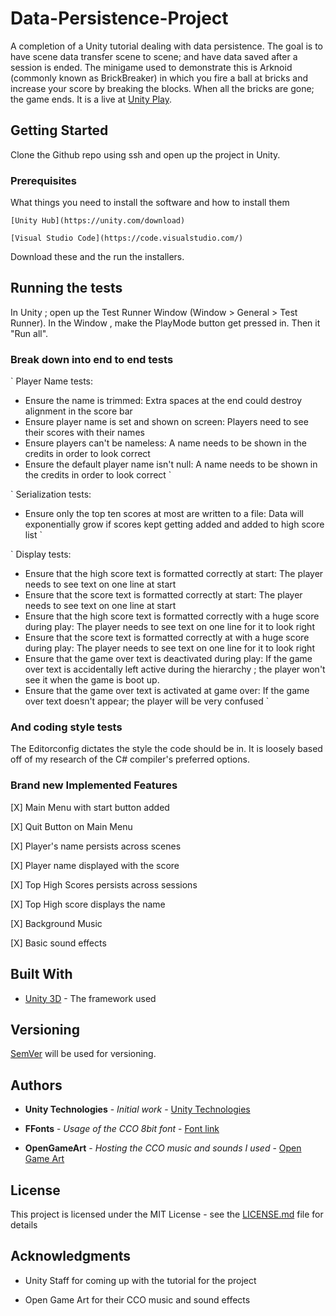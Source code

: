 # Data-Persistence-Project
 
A completion of a Unity tutorial dealing with data persistence. The goal is to have scene data transfer 
scene to scene; and have data saved after a session is ended. The minigame used to demonstrate this 
is Arknoid (commonly known as BrickBreaker) in which you fire a ball at bricks and increase your
score by breaking the blocks. When all the bricks are gone; the game ends. It is a live at [Unity Play](https://play.unity.com/mg/other/webgl-builds-124996).

## Getting Started

Clone the Github repo using ssh and open up the project in Unity. 

### Prerequisites

What things you need to install the software and how to install them

`
[Unity Hub](https://unity.com/download)
`

`
[Visual Studio Code](https://code.visualstudio.com/)
`

Download these and the run the installers. 

## Running the tests 

In Unity ; open up the Test Runner Window (Window > General > Test Runner). In the Window , 
make the PlayMode button get pressed in. Then it "Run all". 

### Break down into end to end tests

`
Player Name tests:  
  - Ensure the name is trimmed: Extra spaces at the end could destroy alignment in the score bar
  - Ensure player name is set and shown on screen: Players need to see their scores with their names
  - Ensure players can't be nameless: A name needs to be shown in the credits in order to look correct
  - Ensure the default player name isn't null:  A name needs to be shown in the credits in order to look correct
`

`
Serialization tests: 
  - Ensure only the top ten scores at most are written to a file: Data will exponentially grow if scores kept 
  getting added and added to high score list 
`

`
Display tests: 
  - Ensure that the high score text is formatted correctly at start: The player needs to see text on one line at start
  - Ensure that the score text is formatted correctly at start: The player needs to see text on one line at start
  - Ensure that the high score text is formatted correctly with a huge score during play:
     The player needs to see text on one line for it to look right
  - Ensure that the score text is formatted correctly at with a huge score during play: 
      The player needs to see text on one line for it to look right
  - Ensure that the game over text is deactivated during play: If the game over text is accidentally left active during the 
    hierarchy ; the player won't see it when the game is boot up. 
  - Ensure that the game over text is activated at game over: If the game over text doesn't appear; the player
      will be very confused
`


### And coding style tests

The Editorconfig dictates the style the code should be in. It is loosely 
based off of my research of the C# compiler's preferred options. 

### Brand new Implemented Features

[X] Main Menu with start button added

[X] Quit Button on Main Menu

[X] Player's name persists across scenes

[X] Player name displayed with the score

[X] Top High Scores persists across sessions

[X] Top High score displays the name

[X] Background Music

[X] Basic sound effects 

## Built With

* [Unity 3D](https://unity.com) - The framework used

## Versioning

[SemVer](http://semver.org/) will be used for versioning. 

## Authors

* **Unity Technologies** - *Initial work* - [Unity Technologies](https://learn.unity.com/tutorial/submission-data-persistence-in-a-new-repo?uv=2020.3&labelRequired=true&pathwayId=5f7e17e1edbc2a5ec21a20af&missionId=5f751af7edbc2a0022cdbbb6#)

* **FFonts** - *Usage of the CCO 8bit font* - [Font link](https://www.ffonts.net/8BIT-WONDER-Nominal.font.download)

* **OpenGameArt** - *Hosting the CCO music and sounds I used* - [Open Game Art](https://opengameart.org/)
## License

This project is licensed under the MIT License - see the [LICENSE.md](LICENSE.md) file for details

## Acknowledgments

* Unity Staff for coming up with the tutorial for the project

* Open Game Art for their CCO music and sound effects